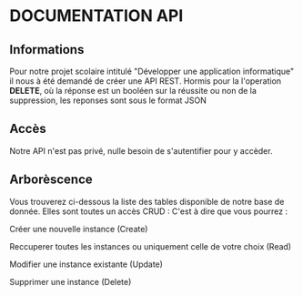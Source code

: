 # DOCUMENTATION API

## Informations

Pour notre projet scolaire intitulé "Développer une application informatique" il nous à été demandé de créer une API REST. Hormis pour la l'operation **DELETE**, où la réponse est un booléen sur la réussite ou non de la suppression, les reponses sont sous le format JSON

## Accès

Notre API n'est pas privé, nulle besoin de s'autentifier pour y accèder.

## Arborèscence

Vous trouverez ci-dessous la liste des tables disponible de notre base de donnée. Elles sont toutes un accès CRUD : C'est à dire que vous pourrez :

Créer une nouvelle instance (Create)

Reccuperer toutes les instances ou uniquement celle de votre choix (Read)

Modifier une instance existante (Update)

Supprimer une instance (Delete)